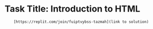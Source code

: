 # Task Title: Introduction to HTML
```
	[https://replit.com/join/fuiptvybss-tazmah](link to solution)
```
